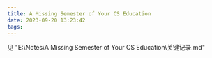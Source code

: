 ```yaml
---
title: A Missing Semester of Your CS Education
date: 2023-09-20 13:23:42
tags:
---
```

见 "E:\Notes\A Missing Semester of Your CS Education\关键记录.md"